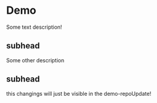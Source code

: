 # Demo
Some text description!

## subhead
Some other description

## subhead
this changings will just be visible in the demo-repoUpdate!